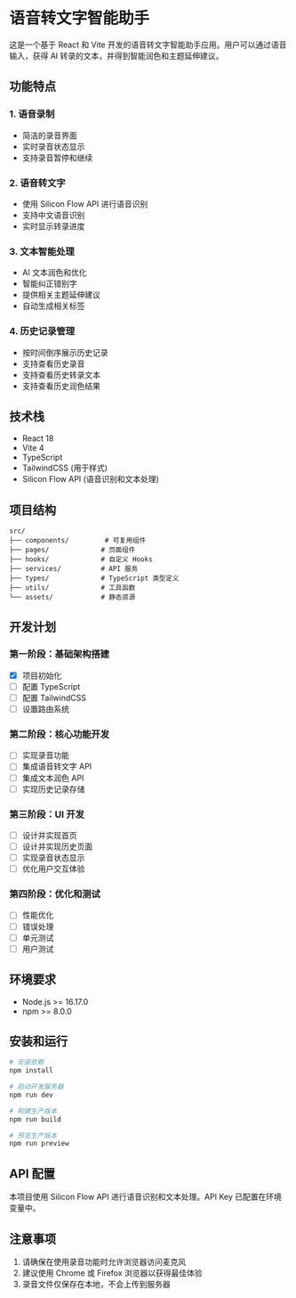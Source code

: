 # 语音转文字智能助手

这是一个基于 React 和 Vite 开发的语音转文字智能助手应用。用户可以通过语音输入，获得 AI 转录的文本，并得到智能润色和主题延伸建议。

## 功能特点

### 1. 语音录制
- 简洁的录音界面
- 实时录音状态显示
- 支持录音暂停和继续

### 2. 语音转文字
- 使用 Silicon Flow API 进行语音识别
- 支持中文语音识别
- 实时显示转录进度

### 3. 文本智能处理
- AI 文本润色和优化
- 智能纠正错别字
- 提供相关主题延伸建议
- 自动生成相关标签

### 4. 历史记录管理
- 按时间倒序展示历史记录
- 支持查看历史录音
- 支持查看历史转录文本
- 支持查看历史润色结果

## 技术栈

- React 18
- Vite 4
- TypeScript
- TailwindCSS (用于样式)
- Silicon Flow API (语音识别和文本处理)

## 项目结构

```
src/
├── components/         # 可复用组件
├── pages/             # 页面组件
├── hooks/             # 自定义 Hooks
├── services/          # API 服务
├── types/             # TypeScript 类型定义
├── utils/             # 工具函数
└── assets/            # 静态资源
```

## 开发计划

### 第一阶段：基础架构搭建
- [x] 项目初始化
- [ ] 配置 TypeScript
- [ ] 配置 TailwindCSS
- [ ] 设置路由系统

### 第二阶段：核心功能开发
- [ ] 实现录音功能
- [ ] 集成语音转文字 API
- [ ] 集成文本润色 API
- [ ] 实现历史记录存储

### 第三阶段：UI 开发
- [ ] 设计并实现首页
- [ ] 设计并实现历史页面
- [ ] 实现录音状态显示
- [ ] 优化用户交互体验

### 第四阶段：优化和测试
- [ ] 性能优化
- [ ] 错误处理
- [ ] 单元测试
- [ ] 用户测试

## 环境要求

- Node.js >= 16.17.0
- npm >= 8.0.0

## 安装和运行

```bash
# 安装依赖
npm install

# 启动开发服务器
npm run dev

# 构建生产版本
npm run build

# 预览生产版本
npm run preview
```

## API 配置

本项目使用 Silicon Flow API 进行语音识别和文本处理。API Key 已配置在环境变量中。

## 注意事项

1. 请确保在使用录音功能时允许浏览器访问麦克风
2. 建议使用 Chrome 或 Firefox 浏览器以获得最佳体验
3. 录音文件仅保存在本地，不会上传到服务器
